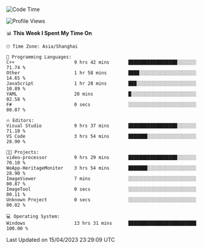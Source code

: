 <!--START_SECTION:waka-->
![Code Time](http://img.shields.io/badge/Code%20Time-862%20hrs%2055%20mins-blue)

![Profile Views](http://img.shields.io/badge/Profile%20Views-4-blue)

📊 **This Week I Spent My Time On** 

```text
🕑︎ Time Zone: Asia/Shanghai

💬 Programming Languages: 
C++                      9 hrs 42 mins       ██████████████████░░░░░░░   71.74 % 
Other                    1 hr 58 mins        ████░░░░░░░░░░░░░░░░░░░░░   14.65 % 
JavaScript               1 hr 28 mins        ███░░░░░░░░░░░░░░░░░░░░░░   10.89 % 
YAML                     20 mins             █░░░░░░░░░░░░░░░░░░░░░░░░   02.58 % 
F#                       0 secs              ░░░░░░░░░░░░░░░░░░░░░░░░░   00.07 % 

🔥 Editors: 
Visual Studio            9 hrs 37 mins       ██████████████████░░░░░░░   71.10 % 
VS Code                  3 hrs 54 mins       ███████░░░░░░░░░░░░░░░░░░   28.90 % 

🐱‍💻 Projects: 
video-processor          9 hrs 29 mins       ██████████████████░░░░░░░   70.10 % 
WeApp-HeritageMoniter    3 hrs 54 mins       ███████░░░░░░░░░░░░░░░░░░   28.90 % 
ImageViewer              7 mins              ░░░░░░░░░░░░░░░░░░░░░░░░░   00.87 % 
ImageTool                0 secs              ░░░░░░░░░░░░░░░░░░░░░░░░░   00.11 % 
Unknown Project          0 secs              ░░░░░░░░░░░░░░░░░░░░░░░░░   00.02 % 

💻 Operating System: 
Windows                  13 hrs 31 mins      █████████████████████████   100.00 % 
```


 Last Updated on 15/04/2023 23:29:09 UTC
<!--END_SECTION:waka-->